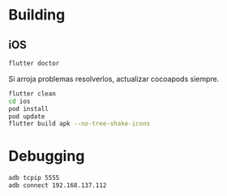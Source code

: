 Building
========

iOS
---


```sh
flutter doctor
```

Si arroja problemas resolverlos, actualizar cocoapods siempre.

```sh
flutter clean
cd ios
pod install
pod update
flutter build apk --no-tree-shake-icons
```

Debugging
=========

```sh
adb tcpip 5555
adb connect 192.168.137.112
```
